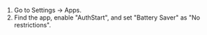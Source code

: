 1. Go to Settings -> Apps.
2. Find the app, enable "AuthStart", and set "Battery Saver" as "No restrictions".

